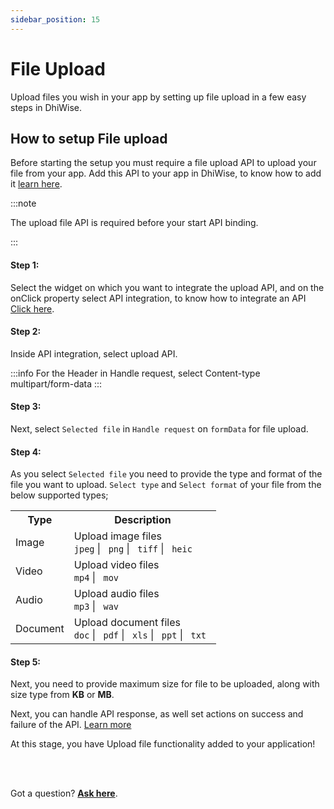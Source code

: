 ```yaml
---
sidebar_position: 15
---
```


# File Upload

Upload files you wish in your app by setting up file upload in a few easy steps in DhiWise.


## How to setup File upload

Before starting the setup you must require a file upload API to upload your file from your app. Add this API to your app in DhiWise, to know how to add it <a href="/docs/flutter/add-apis-and-enviroment-variables">learn here</a>.

:::note

The upload file API is required before your start API binding.

:::

#### **Step 1:** 
Select the widget on which you want to integrate the upload API, and on the onClick property select API integration, to know how to integrate an API <a href="/docs/flutter/api-integration">Click here</a>.

#### **Step 2:** 
Inside API integration, select upload API.

:::info
For the Header in Handle request, select Content-type multipart/form-data
:::

#### **Step 3:** 
Next, select `Selected file` in `Handle request` on `formData` for file upload.


#### **Step 4:** 
As you select `Selected file` you need to provide the type and format of the file you want to upload. `Select type` and `Select format` of your file from the below supported types;

<table>
  <tr>
    <th>
      Type
      </th>
      <th>
      Description
      </th>
  </tr>
  <tr>
    <td>Image</td>
    <td>
      Upload image files<br/>
      <code>jpeg</code>  | <code> png</code>  | <code> tiff</code>  | <code> heic</code> 
    </td>
  </tr>
   <tr>
    <td>Video</td>
    <td>
      Upload video files<br/>
      <code>mp4</code>  | <code> mov</code> 
    </td>
  </tr>
   <tr>
    <td>Audio</td>
    <td>
      Upload audio files<br/>
      <code>mp3</code>  | <code> wav</code> 
    </td>
  </tr>
   <tr>
    <td>Document</td>
    <td>
      Upload document files<br/>
      <code>doc</code>  | <code> pdf</code>  | <code> xls</code>  | <code> ppt</code>  | <code> txt </code> 
    </td>
  </tr>
</table>

#### **Step 5:**
Next, you need to provide maximum size for file to be uploaded, along with size type from **KB** or **MB**.

<!-- ![Example banner](./img/app.gif) -->


 Next, you can handle API response, as well set actions on success and failure of the API. <a href="/docs/flutter/api-integration#step-2-handle-response">Learn more</a>

 
 At this stage, you have Upload file functionality added to your application! 


<br/>
<br/>

Got a question? [**Ask here**](https://discord.com/invite/rFMnCG5MZ7).